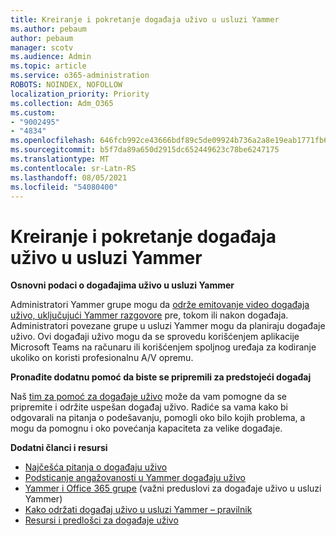 ```yaml
---
title: Kreiranje i pokretanje događaja uživo u usluzi Yammer
ms.author: pebaum
author: pebaum
manager: scotv
ms.audience: Admin
ms.topic: article
ms.service: o365-administration
ROBOTS: NOINDEX, NOFOLLOW
localization_priority: Priority
ms.collection: Adm_O365
ms.custom:
- "9002495"
- "4834"
ms.openlocfilehash: 646fcb992ce43666bdf89c5de09924b736a2a8e19eab1771fb6b320b22310eb6
ms.sourcegitcommit: b5f7da89a650d2915dc652449623c78be6247175
ms.translationtype: MT
ms.contentlocale: sr-Latn-RS
ms.lasthandoff: 08/05/2021
ms.locfileid: "54080400"
---
```

# <a name="create-and-run-live-events-in-yammer"></a>Kreiranje i pokretanje događaja uživo u usluzi Yammer

**Osnovni podaci o događajima uživo u usluzi Yammer**

Administratori Yammer grupe mogu da [održe emitovanje video događaja uživo, uključujući Yammer razgovore](https://docs.microsoft.com/yammer/manage-yammer-groups/yammer-live-events) pre, tokom ili nakon događaja. Administratori povezane grupe u usluzi Yammer mogu da planiraju događaje uživo. Ovi događaji uživo mogu da se sprovedu korišćenjem aplikacije Microsoft Teams na računaru ili korišćenjem spoljnog uređaja za kodiranje ukoliko on koristi profesionalnu A/V opremu.

**Pronađite dodatnu pomoć da biste se pripremili za predstojeći događaj**

Naš [tim za pomoć za događaje uživo](https://aka.ms/AA87gbh) može da vam pomogne da se pripremite i održite uspešan događaj uživo. Radiće sa vama kako bi odgovarali na pitanja o podešavanju, pomogli oko bilo kojih problema, a mogu da pomognu i oko povećanja kapaciteta za velike događaje.

**Dodatni članci i resursi**

- [Najčešća pitanja o događaju uživo](https://support.office.com/article/43bbd59d-a734-4c8f-923d-6a239d137d34)
- [Podsticanje angažovanosti u Yammer događaju uživo](https://support.office.com/article/drive-engagement-in-a-yammer-live-event-c0244ad8-6dcb-419c-add9-2e4a00543412?ui=en-US&rs=en-US&ad=US)
- [Yammer i Office 365 grupe](https://docs.microsoft.com/yammer/manage-yammer-groups/yammer-and-office-365-groups) (važni preduslovi za događaje uživo u usluzi Yammer)
- [Kako održati događaj uživo u usluzi Yammer – pravilnik](https://aka.ms/LiveEventsinYammerplaybook)
- [Resursi i predlošci za događaje uživo](https://aka.ms/LiveEventYammerTemplates)
